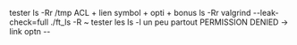 tester ls -Rr /tmp
ACL + lien symbol + opti + bonus
ls -Rr
valgrind --leak-check=full ./ft_ls -R ~
tester les ls -l un peu partout
PERMISSION DENIED
 -> link
optn --

